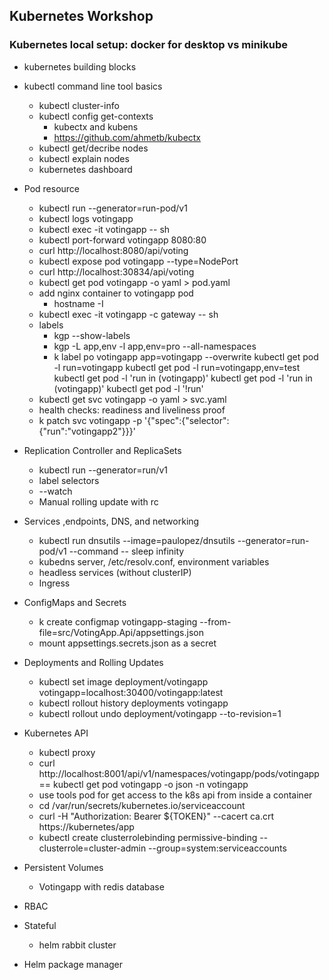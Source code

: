 ## Kubernetes Workshop 

### Kubernetes local setup: docker for desktop vs minikube
*  kubernetes building blocks

*  kubectl command line tool basics
    *  kubectl cluster-info
    *  kubectl config get-contexts
        * kubectx and kubens
        * https://github.com/ahmetb/kubectx
    *  kubectl get/decribe nodes
    *  kubectl explain nodes
    *  kubernetes dashboard

*  Pod resource
    *  kubectl run --generator=run-pod/v1
    *  kubectl logs votingapp
    *  kubectl exec -it votingapp -- sh
    *  kubectl port-forward votingapp 8080:80
    *  curl http://localhost:8080/api/voting
    *  kubectl expose pod votingapp --type=NodePort
    *  curl http://localhost:30834/api/voting
    *  kubectl get pod votingapp -o yaml > pod.yaml 
    *  add nginx container to votingapp pod
        * hostname -I
    *  kubectl exec -it votingapp -c gateway -- sh
    *  labels
        *  kgp --show-labels
        *  kgp -L app,env -l app,env=pro --all-namespaces
        *  k label po votingapp app=votingapp --overwrite
            kubectl get pod -l run=votingapp
            kubectl get pod -l run=votingapp,env=test
            kubectl get pod -l 'run in (votingapp)'
            kubectl get pod -l 'run in (votingapp)'
            kubectl get pod -l '!run'
    *  kubectl get svc votingapp -o yaml > svc.yaml 
    *  health checks: readiness and liveliness proof
    *  k patch svc votingapp -p '{"spec":{"selector":{"run":"votingapp2"}}}'

*  Replication Controller and ReplicaSets
    *  kubectl run --generator=run/v1
    *  label selectors
    *  --watch
    *  Manual rolling update with rc

*  Services ,endpoints, DNS, and networking
    * kubectl run dnsutils --image=paulopez/dnsutils --generator=run-pod/v1 --command -- sleep infinity
    * kubedns server, /etc/resolv.conf, environment variables
    * headless services (without clusterIP)
    * Ingress

*  ConfigMaps and Secrets
    * k create configmap votingapp-staging --from-file=src/VotingApp.Api/appsettings.json
    * mount appsettings.secrets.json as a secret

*  Deployments and Rolling Updates
    * kubectl set image deployment/votingapp votingapp=localhost:30400/votingapp:latest
    * kubectl rollout history deployments votingapp
    * kubectl rollout undo deployment/votingapp --to-revision=1

* Kubernetes API    
    * kubectl proxy
    * curl http://localhost:8001/api/v1/namespaces/votingapp/pods/votingapp  == kubectl get pod votingapp -o json -n votingapp
    * use tools pod for get access to the k8s api from inside a container
    * cd /var/run/secrets/kubernetes.io/serviceaccount
    * curl -H "Authorization: Bearer ${TOKEN}" --cacert ca.crt   https://kubernetes/app
    * kubectl create clusterrolebinding permissive-binding --clusterrole=cluster-admin --group=system:serviceaccounts

*  Persistent Volumes
    * Votingapp with redis database

* RBAC

*  Stateful
    *  helm rabbit cluster

* Helm package manager
